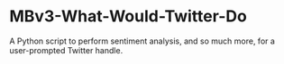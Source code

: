 # MBv3-What-Would-Twitter-Do
A Python script to perform sentiment analysis, and so much more, for a user-prompted Twitter handle.
